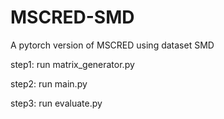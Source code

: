 # MSCRED-SMD
A pytorch version of MSCRED using dataset SMD

step1: run matrix_generator.py

step2: run main.py

step3: run evaluate.py
